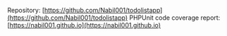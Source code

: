 Repository: [https://github.com/Nabil001/todolistapp](https://github.com/Nabil001/todolistapp)
PHPUnit code coverage report: [https://nabil001.github.io](https://nabil001.github.io)



